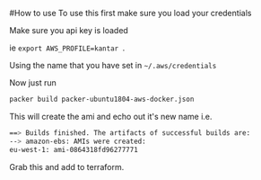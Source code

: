 #How to use
To use this first make sure you load your credentials

Make sure you api key is loaded

ie ```export AWS_PROFILE=kantar ```.

Using the name that you have set in ```~/.aws/credentials```

Now just run 
```bash
packer build packer-ubuntu1804-aws-docker.json
```

This will create the ami and echo out it's new name i.e.
```bash
==> Builds finished. The artifacts of successful builds are:
--> amazon-ebs: AMIs were created:
eu-west-1: ami-0864318fd96277771
```
Grab this and add to terraform.
